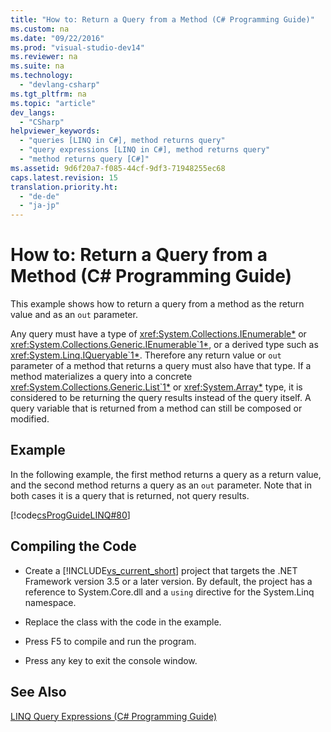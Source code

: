 ```yaml
---
title: "How to: Return a Query from a Method (C# Programming Guide)"
ms.custom: na
ms.date: "09/22/2016"
ms.prod: "visual-studio-dev14"
ms.reviewer: na
ms.suite: na
ms.technology: 
  - "devlang-csharp"
ms.tgt_pltfrm: na
ms.topic: "article"
dev_langs: 
  - "CSharp"
helpviewer_keywords: 
  - "queries [LINQ in C#], method returns query"
  - "query expressions [LINQ in C#], method returns query"
  - "method returns query [C#]"
ms.assetid: 9d6f20a7-f085-44cf-9df3-71948255ec68
caps.latest.revision: 15
translation.priority.ht: 
  - "de-de"
  - "ja-jp"
---
```

# How to: Return a Query from a Method (C# Programming Guide)
This example shows how to return a query from a method as the return value and as an `out` parameter.  
  
 Any query must have a type of <xref:System.Collections.IEnumerable*> or <xref:System.Collections.Generic.IEnumerable`1*>, or a derived type such as <xref:System.Linq.IQueryable`1*>. Therefore any return value or `out` parameter of a method that returns a query must also have that type. If a method materializes a query into a concrete <xref:System.Collections.Generic.List`1*> or <xref:System.Array*> type, it is considered to be returning the query results instead of the query itself. A query variable that is returned from a method can still be composed or modified.  
  
## Example  
 In the following example, the first method returns a query as a return value, and the second method returns a query as an `out` parameter. Note that in both cases it is a query that is  returned, not query results.  
  
 [!code[csProgGuideLINQ#80](../vs140/codesnippet/CSharp/how-to--return-a-query-from-a-method--csharp-programming-guide-_1.cs)]  
  
## Compiling the Code  
  
-   Create a [!INCLUDE[vs_current_short](../vs140/includes/vs_current_short_md.md)] project that targets the .NET Framework version 3.5 or a later version. By default, the project has a reference to System.Core.dll and a `using` directive for the System.Linq namespace.  
  
-   Replace the class with the code in the example.  
  
-   Press F5 to compile and run the program.  
  
-   Press any key to exit the console window.  
  
## See Also  
 [LINQ Query Expressions (C# Programming Guide)](../vs140/linq-query-expressions--csharp-programming-guide-.md)
